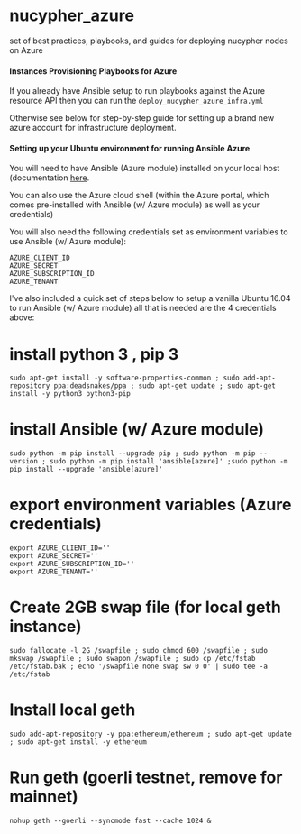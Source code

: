 # nucypher_azure
set of best practices, playbooks, and guides for deploying nucypher nodes on Azure


#### Instances Provisioning Playbooks for Azure

If you already have Ansible setup to run playbooks against the Azure resource API then you can run the `deploy_nucypher_azure_infra.yml`

Otherwise see below for step-by-step guide for setting up a brand new azure account for infrastructure deployment.


#### Setting up your Ubuntu environment for running Ansible Azure

You will need to have Ansible (Azure module) installed on your local host (documentation [here](https://docs.ansible.com/ansible/latest/scenario_guides/guide_azure.html).

You can also use the Azure cloud shell (within the Azure portal, which comes pre-installed with Ansible (w/ Azure module) as well as your credentials)

You will also need the following credentials set as environment variables to use Ansible (w/ Azure module):

```
AZURE_CLIENT_ID
AZURE_SECRET
AZURE_SUBSCRIPTION_ID
AZURE_TENANT
```

I've also included a quick set of steps below to setup a vanilla Ubuntu 16.04 to run Ansible (w/ Azure module) all that is needed are the 4 credentials above:

# install python 3 , pip 3
```
sudo apt-get install -y software-properties-common ; sudo add-apt-repository ppa:deadsnakes/ppa ; sudo apt-get update ; sudo apt-get install -y python3 python3-pip 
```
# install Ansible (w/ Azure module)
```
sudo python -m pip install --upgrade pip ; sudo python -m pip --version ; sudo python -m pip install 'ansible[azure]' ;sudo python -m pip install --upgrade 'ansible[azure]'
```
# export environment variables (Azure credentials)
```
export AZURE_CLIENT_ID=''
export AZURE_SECRET=''
export AZURE_SUBSCRIPTION_ID=''
export AZURE_TENANT=''
```
# Create 2GB swap file (for local geth instance)
```
sudo fallocate -l 2G /swapfile ; sudo chmod 600 /swapfile ; sudo mkswap /swapfile ; sudo swapon /swapfile ; sudo cp /etc/fstab /etc/fstab.bak ; echo '/swapfile none swap sw 0 0' | sudo tee -a /etc/fstab
```
# Install local geth
```
sudo add-apt-repository -y ppa:ethereum/ethereum ; sudo apt-get update ; sudo apt-get install -y ethereum
```
# Run geth (goerli testnet, remove for mainnet)
```
nohup geth --goerli --syncmode fast --cache 1024 &
```


